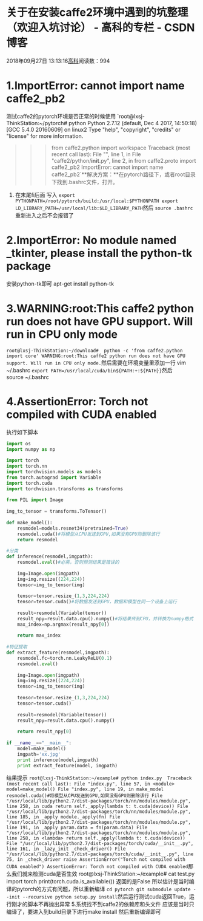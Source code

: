 
# 关于在安装caffe2环境中遇到的坑整理（欢迎入坑讨论） - 高科的专栏 - CSDN博客

2018年09月27日 13:13:16[高科](https://me.csdn.net/pbymw8iwm)阅读数：994


# 1.ImportError: cannot import name caffe2_pb2
测试caffe2的pytorch环境是否正常的时候使用
`root@lxsj-ThinkStation:~/pytorch# python
Python 2.7.12 (default, Dec  4 2017, 14:50:18) 
[GCC 5.4.0 20160609] on linux2
Type "help", "copyright", "credits" or "license" for more information.
>>> from caffe2.python import workspace
Traceback (most recent call last):
  File "<stdin>", line 1, in <module>
  File "caffe2/python/__init__.py", line 2, in <module>
    from caffe2.proto import caffe2_pb2
ImportError: cannot import name caffe2_pb2`**解决方案：**在pytorch路径下，或者root目录下找到.bashrc文件，打开。
1. 在末尾fi后面 写入
`export PYTHONPATH=/root/pytorch/build:/usr/local:$PYTHONPATH
export LD_LIBRARY_PATH=/usr/local/lib:$LD_LIBRARY_PATH`然后
`source .bashrc`重新进入之后不会报错了

# 2.ImportError: No module named _tkinter, please install the python-tk package
安装python-tk即可
apt-get install python-tk

# 3.WARNING:root:This caffe2 python run does not have GPU support. Will run in CPU only mode
`root@lxsj-ThinkStation:~/download#  python -c 'from caffe2.python import core'
WARNING:root:This caffe2 python run does not have GPU support. Will run in CPU only mode.`然后需要在环境变量里添加一行 vim ~/.bashrc
`export PATH=/usr/local/cuda/bin${PATH:+:${PATH}}`然后source ~/.bashrc
# 4.AssertionError: Torch not compiled with CUDA enabled
执行如下脚本
```python
import os
import numpy as np
 
import torch
import torch.nn
import torchvision.models as models
from torch.autograd import Variable 
import torch.cuda
import torchvision.transforms as transforms
 
from PIL import Image
 
img_to_tensor = transforms.ToTensor()
 
def make_model():
    resmodel=models.resnet34(pretrained=True)
    resmodel.cuda()#将模型从CPU发送到GPU,如果没有GPU则删除该行
    return resmodel
 
#分类
def inference(resmodel,imgpath):
    resmodel.eval()#必需，否则预测结果是错误的
    
    img=Image.open(imgpath)
    img=img.resize((224,224))
    tensor=img_to_tensor(img)
    
    tensor=tensor.resize_(1,3,224,224)
    tensor=tensor.cuda()#将数据发送到GPU，数据和模型在同一个设备上运行
            
    result=resmodel(Variable(tensor))
    result_npy=result.data.cpu().numpy()#将结果传到CPU，并转换为numpy格式
    max_index=np.argmax(result_npy[0])
    
    return max_index
    
#特征提取
def extract_feature(resmodel,imgpath):
    resmodel.fc=torch.nn.LeakyReLU(0.1)
    resmodel.eval()
    
    img=Image.open(imgpath)
    img=img.resize((224,224))
    tensor=img_to_tensor(img)
    
    tensor=tensor.resize_(1,3,224,224)
    tensor=tensor.cuda()
            
    result=resmodel(Variable(tensor))
    result_npy=result.data.cpu().numpy()
    
    return result_npy[0]
    
if __name__=="__main__":
    model=make_model()
    imgpath='xx.jpg'
    print inference(model,imgpath)
    print extract_feature(model, imgpath)
```
结果提示
`root@lxsj-ThinkStation:~/example# python index.py 
Traceback (most recent call last):
  File "index.py", line 57, in <module>
    model=make_model()
  File "index.py", line 19, in make_model
    resmodel.cuda()#将模型从CPU发送到GPU,如果没有GPU则删除该行
  File "/usr/local/lib/python2.7/dist-packages/torch/nn/modules/module.py", line 258, in cuda
    return self._apply(lambda t: t.cuda(device))
  File "/usr/local/lib/python2.7/dist-packages/torch/nn/modules/module.py", line 185, in _apply
    module._apply(fn)
  File "/usr/local/lib/python2.7/dist-packages/torch/nn/modules/module.py", line 191, in _apply
    param.data = fn(param.data)
  File "/usr/local/lib/python2.7/dist-packages/torch/nn/modules/module.py", line 258, in <lambda>
    return self._apply(lambda t: t.cuda(device))
  File "/usr/local/lib/python2.7/dist-packages/torch/cuda/__init__.py", line 161, in _lazy_init
    _check_driver()
  File "/usr/local/lib/python2.7/dist-packages/torch/cuda/__init__.py", line 75, in _check_driver
    raise AssertionError("Torch not compiled with CUDA enabled")
AssertionError: Torch not compiled with CUDA enabled`那么我们就来检测cuda是否生效
root@lxsj-ThinkStation:~/example\# cat test.py
import torch
print(torch.cuda.is_available())
返回的是False
所以估计是当时编译的pytorch的方式有问题，所以重新编译
`cd pytorch
git submodule update --init --recursive
python setup.py install`然后运行测试cuda返回True，运行刚才的脚本不再抛出异常
5.系统找不到caffe2的依赖库和头文件
应该是当时只编译了，要进入到build目录下进行make install 然后重新编译即可

